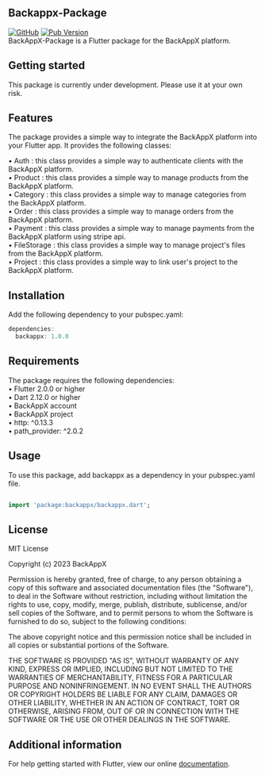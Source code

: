 ## Backappx-Package
[![GitHub](https://img.shields.io/github/license/BackAppX/BackAppX-Package)](https://github.com/BackAppX/BackAppX-Package/blob/0.1.2/LICENSE)
[![Pub Version](https://img.shields.io/pub/v/backappx)](https://pub.dev/packages/backappx)
<BR>
BackAppX-Package is a Flutter package for the BackAppX platform.

## Getting started
This package is currently under development. Please use it at your own risk.

## Features
The package provides a simple way to integrate the BackAppX platform into your Flutter app.
It provides the following classes:

• Auth : this class provides a simple way to authenticate clients with the BackAppX platform. <br>
• Product : this class provides a simple way to manage products from the BackAppX platform. <br>
• Category : this class provides a simple way to manage categories from the BackAppX platform. <br>
• Order : this class provides a simple way to manage orders from the BackAppX platform. <br>
• Payment : this class provides a simple way to manage payments from the BackAppX platform using stripe api. <br>
• FileStorage : this class provides a simple way to manage project's files from the BackAppX platform. <br>
• Project : this class provides a simple way to link user's project to the BackAppX platform. <br>

## Installation
Add the following dependency to your pubspec.yaml:

```dart
dependencies:
  backappx: 1.0.0
```

## Requirements
The package requires the following dependencies: <br>
• Flutter 2.0.0 or higher <br>
• Dart 2.12.0 or higher <br>
• BackAppX account <br>
• BackAppX project <br>
• http: ^0.13.3 <br>
• path_provider: ^2.0.2 <br>



## Usage
To use this package, add backappx as a dependency in your pubspec.yaml file.

```dart

import 'package:backappx/backappx.dart';

```

## License

MIT License

Copyright (c) 2023 BackAppX

Permission is hereby granted, free of charge, to any person obtaining a copy
of this software and associated documentation files (the "Software"), to deal
in the Software without restriction, including without limitation the rights
to use, copy, modify, merge, publish, distribute, sublicense, and/or sell
copies of the Software, and to permit persons to whom the Software is
furnished to do so, subject to the following conditions:

The above copyright notice and this permission notice shall be included in all
copies or substantial portions of the Software.

THE SOFTWARE IS PROVIDED "AS IS", WITHOUT WARRANTY OF ANY KIND, EXPRESS OR
IMPLIED, INCLUDING BUT NOT LIMITED TO THE WARRANTIES OF MERCHANTABILITY,
FITNESS FOR A PARTICULAR PURPOSE AND NONINFRINGEMENT. IN NO EVENT SHALL THE
AUTHORS OR COPYRIGHT HOLDERS BE LIABLE FOR ANY CLAIM, DAMAGES OR OTHER
LIABILITY, WHETHER IN AN ACTION OF CONTRACT, TORT OR OTHERWISE, ARISING FROM,
OUT OF OR IN CONNECTION WITH THE SOFTWARE OR THE USE OR OTHER DEALINGS IN THE
SOFTWARE.


## Additional information

For help getting started with Flutter, view our online [documentation](https://back-app-x-documentation.vercel.app/).
